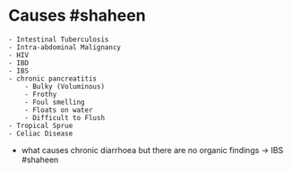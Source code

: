 # Causes #shaheen
	- Intestinal Tuberculosis
	- Intra-abdominal Malignancy
	- HIV
	- IBD
	- IBS
	- chronic pancreatitis
		- Bulky (Voluminous)
		- Frothy
		- Foul smelling
		- Floats on water
		- Difficult to Flush
	- Tropical Sprue
	- Celiac Disease
- what causes chronic diarrhoea but there are no organic findings -> IBS #shaheen